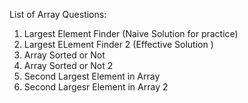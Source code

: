 
List of Array Questions:

1. Largest Element Finder (Naive Solution for practice)
2. Largest ELement Finder 2 (Effective Solution )
3. Array Sorted or Not
4. Array Sorted or Not 2
5. Second Largest Element in Array
6. Second Largesr Element in Array 2
